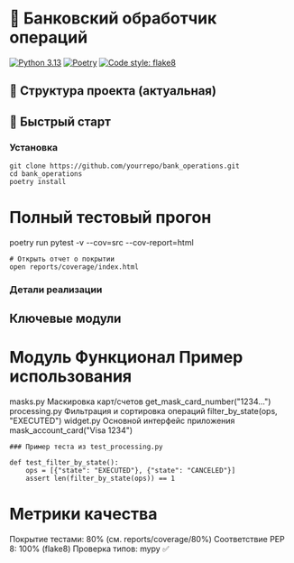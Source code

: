 # 🏦 Банковский обработчик операций

[![Python 3.13](https://img.shields.io/badge/python-3.13-blue.svg)](https://www.python.org/downloads/)
[![Poetry](https://img.shields.io/badge/packaging-poetry-cyan.svg)](https://python-poetry.org/)
[![Code style: flake8](https://img.shields.io/badge/code%20style-flake8-orange.svg)](https://flake8.pycqa.org/)

## 📁 Структура проекта (актуальная)



## 🚀 Быстрый старт

### Установка
```
git clone https://github.com/yourrepo/bank_operations.git
cd bank_operations
poetry install
```
# Полный тестовый прогон
poetry run pytest -v --cov=src --cov-report=html
```
# Открыть отчет о покрытии
open reports/coverage/index.html
```
### Детали реализации

## Ключевые модули
# Модуль	Функционал	Пример использования
masks.py	Маскировка карт/счетов	get_mask_card_number("1234...")
processing.py	Фильтрация и сортировка операций	filter_by_state(ops, "EXECUTED")
widget.py	Основной интерфейс приложения	mask_account_card("Visa 1234")
```
### Пример теста из test_processing.py

def test_filter_by_state():
    ops = [{"state": "EXECUTED"}, {"state": "CANCELED"}]
    assert len(filter_by_state(ops)) == 1
```    
# Метрики качества
Покрытие тестами: 80% (см. reports/coverage/80%)
Соответствие PEP 8: 100% (flake8)
Проверка типов: mypy ✅

```

